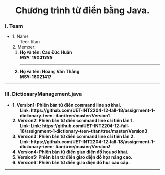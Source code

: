<h1 align="center"> Chương trình từ điển bằng Java. </h1>
<h3>I. Team<br></h3>
<ul>
	<li>
		1. Name:
		<ol>
			Teen titan
		</ol>
		2. Member:
		<ol>
			<li>
      				<b>Họ và tên: Cao Đức Huân<b> <br>
      				<b>MSV: 16021388<b> <hr>
  			</li>
  			<li>
      				<b>Họ và tên: Hoàng Văn Thắng<b> <br>
      				<b>MSV: 16021417<b>
			</li> 
		</ol>
  	</li>
</ul> <hr>
<h3>III. DictionaryManagement.java<br></h3>
<ul>
  	<li>
		1. Version1: Phiên bản từ điển command line sơ khai.
		<ol>
			Link: https://github.com/UET-INT2204-12-fall-18/assignment-1-dictionary-teen-titan/tree/master/Version1
		</ol>
		2. Version2: Phiên bản từ điển command line cải tiến lần 1.
		<ol>
			Link: Link: https://github.com/UET-INT2204-12-fall-18/assignment-1-dictionary-teen-titan/tree/master/Version3
		</ol>
		3. Version3: Phiên bản từ điển command line cải tiến lần 2.
		<ol>
			Link: https://github.com/UET-INT2204-12-fall-18/assignment-1-dictionary-teen-titan/tree/master/Version3
		</ol>
		4. Version4: Phiên bản từ điển giao diện đồ họa sơ khai.
		<ol>
		</ol>
		5. Version5: Phiên bản từ điển giao diện đồ họa nâng cao.
		<ol>
		</ol>
		6. Version6: Phiên bản từ điển giao diện đồ họa cao cấp.
		<ol>
		</ol>
  	</li>
</ul> <hr>
